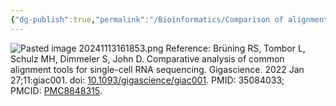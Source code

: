 ```yaml
---
{"dg-publish":true,"permalink":"/Bioinformatics/Comparison of alignment tools for single-cell RNA sequencing/"}
---
```


![Pasted image 20241113161853.png](/img/user/appendix/Pasted%20image%2020241113161853.png)
Reference: Brüning RS, Tombor L, Schulz MH, Dimmeler S, John D. Comparative analysis of common alignment tools for single-cell RNA sequencing. Gigascience. 2022 Jan 27;11:giac001. doi: [10.1093/gigascience/giac001](https://doi.org/10.1093/gigascience/giac001). PMID: 35084033; PMCID: [PMC8848315](https://www.ncbi.nlm.nih.gov/pmc/articles/PMC8848315).
